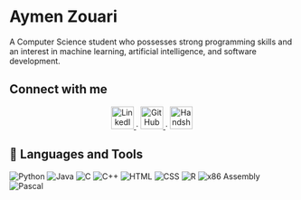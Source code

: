 # Aymen Zouari

A Computer Science student who possesses strong programming skills and an interest in machine learning, artificial intelligence, and software development.

## Connect with me



<p align="center">
  <a href="https://www.linkedin.com/in/aymen-zouari-622377236/">
    <img src="https://cdn4.iconfinder.com/data/icons/iconsimple-logotypes/512/linkedin-1024.png" width="40" height="40" alt="LinkedIn">
  </a>
  ·
  <a href="https://github.com/Az0202/Aymen-Zouari">
    <img src="https://cdn4.iconfinder.com/data/icons/social-media-outline-3/60/Social-26-Github-Outline-1024.png" width="40" height="40" alt="GitHub">
  </a>
  ·
  <a href="https://app.joinhandshake.com/stu/users/49753127">
    <img src="https://avatars.githubusercontent.com/u/2332267?s=200&v=4" width="40" height="40" alt="Handshake">
  </a>
</p>




## 🧰 Languages and Tools

![Python](https://img.shields.io/badge/Code-Python-informational?style=flat&logo=python&logoColor=white&color=2bbc8a)
![Java](https://img.shields.io/badge/Code-Java-informational?style=flat&logo=java&logoColor=white&color=2bbc8a)
![C](https://img.shields.io/badge/Code-C-informational?style=flat&logo=c&logoColor=white&color=2bbc8a)
![C++](https://img.shields.io/badge/Code-C++-informational?style=flat&logo=cplusplus&logoColor=white&color=2bbc8a)
![HTML](https://img.shields.io/badge/Code-HTML-informational?style=flat&logo=html5&logoColor=white&color=2bbc8a)
![CSS](https://img.shields.io/badge/Code-CSS-informational?style=flat&logo=css3&logoColor=white&color=2bbc8a)
![R](https://img.shields.io/badge/Code-R-informational?style=flat&logo=r&logoColor=white&color=2bbc8a)
![x86 Assembly](https://img.shields.io/badge/Code-x86_Assembly-informational?style=flat&logoColor=white&color=2bbc8a)
![Pascal](https://img.shields.io/badge/Code-Pascal-informational?style=flat&logoColor=white&color=2bbc8a)
